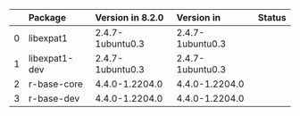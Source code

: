 <!-- markdown-link-check-disable -->

|    | Package       | Version in 8.2.0   | Version in       | Status   |
|---:|:--------------|:-------------------|:-----------------|:---------|
|  0 | libexpat1     | 2.4.7-1ubuntu0.3   | 2.4.7-1ubuntu0.3 |          |
|  1 | libexpat1-dev | 2.4.7-1ubuntu0.3   | 2.4.7-1ubuntu0.3 |          |
|  2 | r-base-core   | 4.4.0-1.2204.0     | 4.4.0-1.2204.0   |          |
|  3 | r-base-dev    | 4.4.0-1.2204.0     | 4.4.0-1.2204.0   |          |